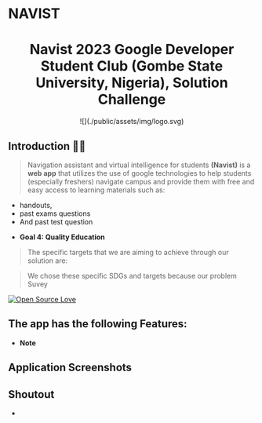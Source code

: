 # NAVIST
<h1 align="center"> Navist 2023 Google Developer Student Club (Gombe State University, Nigeria), Solution Challenge</h1>
<p align="center">
  ![](./public/assets/img/logo.svg)

## Introduction 🙋‍♂️
> Navigation assistant and virtual intelligence for students **(Navist)** is a **web app** that utilizes the use of google technologies to help students (especially freshers) navigate campus and provide them with free and easy access to learning materials such as: 
- handouts, 
- past exams questions 
- And past test question

* **Goal 4: Quality Education** 

> The specific targets that we are aiming to achieve through our solution are:


> We chose these specific SDGs and targets because our problem Suvey

[![Open Source Love](https://badges.frapsoft.com/os/v1/open-source.svg?v=102)](https://opensource.org/licenses/Apache-2.0)

## The app has the following Features:

* **Note** 

## Application Screenshots

<!-- | Login with Google  | Home Page | Market Place |
| ------------- | ------------- | ------------- |
| ![login](screenshot/1.jpg)  | ![home page](screenshot/2.jpg)  | ![market place](screenshot/3.jpg)  |

| Sell a Product  | Training | Forum |
| ------------- | ------------- | ------------- |
| ![sell a product](screenshot/4.jpg)  | ![training](screenshot/5.jpg)  | ![forum](screenshot/6.jpg)  |

| Loans  | Keep Notes | Weather |
| ------------- | ------------- | ------------- |
| ![loans](screenshot/7.jpg)  | ![notes](screenshot/8.jpg)  | ![weather](screenshot/9.jpg)  | -->

## Shoutout
* 
